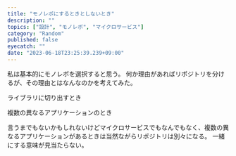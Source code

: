 ```yaml
---
title: "モノレポにするときとしないとき"
description: ""
topics: ["設計", "モノレポ", "マイクロサービス"]
category: "Random"
published: false
eyecatch: ""
date: "2023-06-18T23:25:39.239+09:00"
---
```


私は基本的にモノレポを選択すると思う。
何か理由があればリポジトリを分けるが、その理由とはなんなのかを考えてみた。

ライブラリに切り出すとき

複数の異なるアプリケーションのとき

言うまでもないかもしれないけどマイクロサービスでもなんでもなく、複数の異なるアプリケーションがあるときは当然ながらリポジトリは別々になる。
一緒にする意味が見当たらない。
